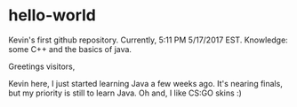# hello-world
Kevin's first github repository. Currently, 5:11 PM 5/17/2017 EST. Knowledge: some C++ and the basics of java. 

Greetings visitors,

Kevin here, I just started learning Java a few weeks ago. It's nearing finals, but my priority is still to learn Java. 
Oh and, I like CS:GO skins :)
